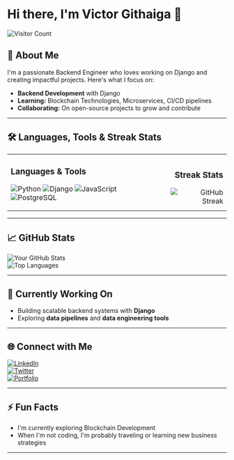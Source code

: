 # Hi there, I'm Victor Githaiga 👋  

![Visitor Count](https://komarev.com/ghpvc/?username=VickBrav01&color=blue)

## 🚀 About Me  
I'm a passionate Backend Engineer who loves working on Django and creating impactful projects. Here's what I focus on:  
- **Backend Development** with Django
- **Learning:** Blockchain Technologies, Microservices, CI/CD pipelines 
- **Collaborating:** On open-source projects to grow and contribute  

---


## 🛠️ Languages, Tools & Streak Stats  

<div align="left">

<table>
  <tr>
    <td align="left">
      <h3>Languages & Tools</h3>
      <p>
        <img src="https://img.shields.io/badge/-Python-05122A?style=flat&logo=python" alt="Python" />
        <img src="https://img.shields.io/badge/-Django-05122A?style=flat&logo=django" alt="Django" />
        <img src="https://img.shields.io/badge/-JavaScript-05122A?style=flat&logo=javascript" alt="JavaScript" />
        <img src="https://img.shields.io/badge/-PostgreSQL-05122A?style=flat&logo=postgresql" alt="PostgreSQL" />
      </p>
    </td>
    <td align="right">
      <h3>Streak Stats</h3>
      <img src="https://github-readme-streak-stats.herokuapp.com/?user=VickBrav01&theme=radical" alt="GitHub Streak" />
    </td>
  </tr>
</table>

</div>

---

## 📈 GitHub Stats  

<div align="left">

![Your GitHub Stats](https://github-readme-stats.vercel.app/api?username=VickBrav01&show_icons=true&theme=radical&hide_title=true)  
![Top Languages](https://github-readme-stats.vercel.app/api/top-langs/?username=VickBrav01&layout=compact&theme=radical)

</div>

---


## 🎯 Currently Working On  
- Building scalable backend systems with **Django**  
- Exploring **data pipelines** and **data engineering tools**  

---

## 🌐 Connect with Me  
[![LinkedIn](https://img.shields.io/badge/LinkedIn-Connect-blue)](https://www.linkedin.com/in/victor-gitonga-33a4261ba/)  
[![Twitter](https://img.shields.io/badge/Twitter-Follow-blue)](https://x.com/Vickbrav01)  
[![Portfolio](https://img.shields.io/badge/Portfolio-Visit-brightgreen)](https://about.me/victorgitonga)

---

## ⚡ Fun Facts  
- I'm currently exploring Blockchain Development  
- When I'm not coding, I'm probably traveling or learning new business strategies  

---



